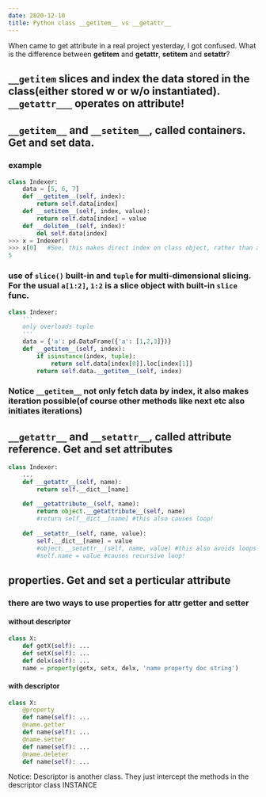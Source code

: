 ```yaml
---
date: 2020-12-10
title: Python class __getitem__ vs __getattr__
---
```


When came to get attribute in a real project yesterday, I got confused. What is the difference between __getitem__ and __getattr__, __setitem__ and __setattr__?
## ```__getitem``` slices and index the data stored in the class(either stored w or w/o instantiated). ```__getattr___``` operates on attribute!
##  ```__getitem__``` and ```__setitem__```, called containers. Get and set data.
### example
```python
class Indexer:
    data = [5, 6, 7]
    def __getitem__(self, index):
        return self.data[index]
    def __setitem__(self, index, value):
        return self.data[index] = value
    def __delitem__(self, index):
        del self.data[index]
>>> x = Indexer() 
>>> x[0]   #See, this makes direct index on class object, rather than x.data[0] possible.
5
```

### use of ```slice()``` built-in and ```tuple``` for multi-dimensional slicing. For the usual ```a[1:2]```, ```1:2``` is a slice object with built-in ```slice``` func.
```python
class Indexer:
    '''
    only overloads tuple 
    '''
    data = {'a': pd.DataFrame({'a': [1,2,3]})}
    def __getitem__(self, index):
        if isinstance(index, tuple):
            return self.data[index[0]].loc[index[1]]
        return self.data.__getitem__(self, index)
```

### Notice ```__getitem__``` not only fetch data by index, it also makes iteration possible(of course other methods like __next__ etc also initiates iterations)

## ```__getattr__``` and ```__setattr__```, called attribute reference. Get and set attributes
```python
class Indexer:
    ...
    def __getattr__(self, name):
        return self.__dict__[name]
        
    def __getattribute__(self, name):
        return object.__getattribute__(self, name)
        #return self__dict__[name] #this also causes loop!
        
    def __setattr__(self, name, value):
        self.__dict__[name] = value
        #object.__setattr__(self, name, value) #this also avoids loops
        #self.name = value #causes recursive loop!
```

## properties. Get and set a perticular attribute
### there are two ways to use properties for attr getter and setter
#### without descriptor
```python
class X:
    def getX(self): ...
    def setX(self): ...
    def delx(self): ...
    name = property(getx, setx, delx, 'name property doc string')
```
#### with descriptor
```python
class X:
    @property
    def name(self): ...
    @name.getter
    def name(self): ...
    @name.setter
    def name(self): ...
    @name.deleter
    def name(self): ...
```
Notice: Descriptor is another class. They just intercept the methods in the descriptor class INSTANCE

